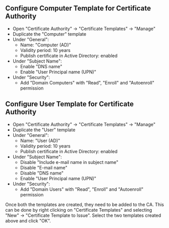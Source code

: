 ## Configure Computer Template for Certificate Authority

- Open "Certificate Authority" -> "Certificate Templates" -> "Manage"
- Duplicate the "Computer" template 
- Under "General":
  - Name: "Computer (AD)"
  - Validity period: 10 years
  - Publish certificate in Active Directory: enabled
- Under "Subject Name":
  - Enable "DNS name"
  - Enable "User Principal name (UPN)"
- Under "Security":
  - Add "Domain Computers" with "Read", "Enroll" and "Autoenroll" permission


## Configure User Template for Certificate Authority

- Open "Certificate Authority" -> "Certificate Templates" -> "Manage"
- Duplicate the "User" template
- Under "General":
  - Name: "User (AD)"
  - Validity period: 10 years
  - Publish certificate in Active Directory: enabled
- Under "Subject Name":
  - Disable "Include e-mail name in subject name"
  - Disable "E-mail name"
  - Disable "DNS name"
  - Enable "User Principal name (UPN)"
- Under "Security":
  - Add "Domain Users" with "Read", "Enroll" and "Autoenroll" permission

Once both the templates are created, they need to be added to the CA. This can be done by right clicking on "Certificate Templates" and selecting "New" -> "Certificate Template to Issue". Select the two templates created above and click "OK".
